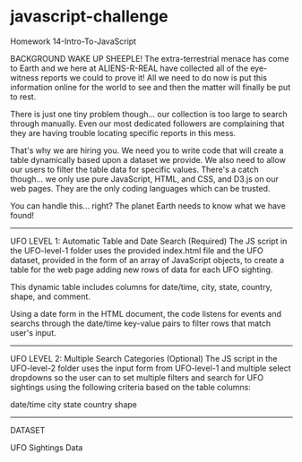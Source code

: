 # javascript-challenge
Homework 14-Intro-To-JavaScript

BACKGROUND
WAKE UP SHEEPLE! The extra-terrestrial menace has come to Earth and we here at ALIENS-R-REAL have collected all of the eye-witness reports we could to prove it! All we need to do now is put this information online for the world to see and then the matter will finally be put to rest.

There is just one tiny problem though... our collection is too large to search through manually. Even our most dedicated followers are complaining that they are having trouble locating specific reports in this mess.

That's why we are hiring you. We need you to write code that will create a table dynamically based upon a dataset we provide. We also need to allow our users to filter the table data for specific values. There's a catch though... we only use pure JavaScript, HTML, and CSS, and D3.js on our web pages. They are the only coding languages which can be trusted.

You can handle this... right? The planet Earth needs to know what we have found!

-----
UFO LEVEL 1: Automatic Table and Date Search (Required)
The JS script in the UFO-level-1 folder uses the provided index.html file and the UFO dataset, provided in the form of an array of JavaScript objects, to create a table for the web page adding new rows of data for each UFO sighting.

This dynamic table includes columns for date/time, city, state, country, shape, and comment.

Using a date form in the HTML document, the code listens for events and searchs through the date/time key-value pairs to filter rows that match user's input.


-----
UFO LEVEL 2: Multiple Search Categories (Optional)
The JS script in the UFO-level-2 folder uses the input form from UFO-level-1 and multiple select dropdowns so the user can to set multiple filters and search for UFO sightings using the following criteria based on the table columns:

date/time
city
state
country
shape


-----
DATASET

UFO Sightings Data